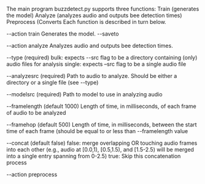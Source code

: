 The main program buzzdetect.py supports three functions:
Train (generates the model)
Analyze (analyzes audio and outputs bee detection times)
Preprocess (Converts 
Each function is described in turn below.


--action train
Generates the model.
--saveto


--action analyze
Analyzes audio and outputs bee detection times.

--type (required)
bulk: expects --src flag to be a directory containing (only) audio files for analysis
single: expects –src flag to be a single audio file

--analyzesrc (required)
Path to audio to analyze. Should be either a directory or a single file (see --type)

--modelsrc (required)
Path to model to use in analyzing audio

--framelength (default 1000)
Length of time, in milliseconds, of each frame of audio to be analyzed

--framehop (default 500)
Length of time, in milliseconds, between the start time of each frame (should be equal to or less than --framelength value

--concat (default false)
false: merge overlapping OR touching audio frames into each other (e.g., audio at [0.0,1), [0.5,1.5), and [1.5-2.5) will be merged into a single entry spanning from 0-2.5)
true: Skip this concatenation process
	

--action preprocess


